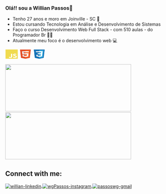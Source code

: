 ### Olá!! sou a Willian Passos👋
- Tenho 27 anos e moro em Joinville - SC :sparkling_heart:
- Estou cursando Tecnologia em Análise e Desenvolvimento de Sistemas
- Faço o curso Desenvolvimento Web Full Stack - com 510 aulas - do  Programador Br  👨‍💻 
- Atualmente meu foco é o desenvolvimento web :computer:

<div style="display: flex;">
<div>
		  <img align="center" alt="Js" height="30" width="40" src="https://raw.githubusercontent.com/devicons/devicon/master/icons/javascript/javascript-plain.svg">
		  <img align="center" alt="HTML" height="30" width="40" src="https://raw.githubusercontent.com/devicons/devicon/master/icons/html5/html5-original.svg">
		  <img align="center" alt="CSS" height="30" width="40" src="https://raw.githubusercontent.com/devicons/devicon/master/icons/css3/css3-original.svg">
</div>
</div>
<br>

   <img height="150em" width="400" src="https://github-readme-stats-eight-theta.vercel.app/api?username=wgPassos&show_icons=true&theme=tokyonight&include_all_commits=true&count_private=true"/>
   <img height="150em" width="400" src="https://github-readme-stats-eight-theta.vercel.app/api/top-langs/?username=wgPassos&layout=compact&langs_count=8&theme=tokyonight"/>



  
  ## Connect with me:
<a href="https://www.linkedin.com/in/willian-passos/" target="_blank">
<img align="center" alt="willian-linkedin" height="30" width="40" src="https://cdn.jsdelivr.net/npm/simple-icons@3.0.1/icons/linkedin.svg" style="max-width:100%;">
</a>
<a href="https://www.instagram.com/passos_will/" target="_blank">
<img align="center" alt="wgPassos-instagram" height="30" width="40" src="https://cdn.jsdelivr.net/npm/simple-icons@3.0.1/icons/instagram.svg" style="max-width:100%;">
</a>
<a href="https://mail.google.com/mail/u/0/?fs=1&tf=cm&source=mailto&to=passoswg@gmail.com" target="_blank">
<img align="center" alt="passoswg-gmail" height="30" width="40" src="https://cdn.jsdelivr.net/npm/simple-icons@3.0.1/icons/gmail.svg" style="max-width:100%;">
</a>


<!--
**mahcassi/mahcassi** is a ✨ _special_ ✨ repository because its `README.md` (this file) appears on your GitHub profile.

Here are some ideas to get you started:

- 🔭 I’m currently working on ...
- 🌱 I’m currently learning ...
- 👯 I’m looking to collaborate on ...
- 🤔 I’m looking for help with ...
- 💬 Ask me about ...
- 📫 How to reach me: ...
- 😄 Pronouns: ...
- ⚡ Fun fact: ...
-->
